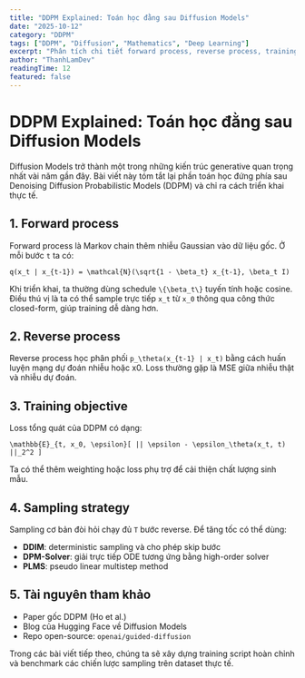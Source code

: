 ```yaml
---
title: "DDPM Explained: Toán học đằng sau Diffusion Models"
date: "2025-10-12"
category: "DDPM"
tags: ["DDPM", "Diffusion", "Mathematics", "Deep Learning"]
excerpt: "Phân tích chi tiết forward process, reverse process, training objective và sampling algorithms. So sánh DDPM vs DDIM vs DPM-Solver với practical benchmarks."
author: "ThanhLamDev"
readingTime: 12
featured: false
---
```


# DDPM Explained: Toán học đằng sau Diffusion Models

Diffusion Models trở thành một trong những kiến trúc generative quan trọng nhất vài năm gần đây. Bài viết này tóm tắt lại phần toán học đứng phía sau Denoising Diffusion Probabilistic Models (DDPM) và chỉ ra cách triển khai thực tế.

## 1. Forward process

Forward process là Markov chain thêm nhiễu Gaussian vào dữ liệu gốc. Ở mỗi bước ```t``` ta có:

```
q(x_t | x_{t-1}) = \mathcal{N}(\sqrt{1 - \beta_t} x_{t-1}, \beta_t I)
```

Khi triển khai, ta thường dùng schedule ```\{\beta_t\}``` tuyến tính hoặc cosine. Điều thú vị là ta có thể sample trực tiếp ```x_t``` từ ```x_0``` thông qua công thức closed-form, giúp training dễ dàng hơn.

## 2. Reverse process

Reverse process học phân phối ```p_\theta(x_{t-1} | x_t)``` bằng cách huấn luyện mạng dự đoán nhiễu hoặc x0. Loss thường gặp là MSE giữa nhiễu thật và nhiễu dự đoán.

## 3. Training objective

Loss tổng quát của DDPM có dạng:

```
\mathbb{E}_{t, x_0, \epsilon}[ || \epsilon - \epsilon_\theta(x_t, t) ||_2^2 ]
```

Ta có thể thêm weighting hoặc loss phụ trợ để cải thiện chất lượng sinh mẫu.

## 4. Sampling strategy

Sampling cơ bản đòi hỏi chạy đủ ```T``` bước reverse. Để tăng tốc có thể dùng:

- **DDIM**: deterministic sampling và cho phép skip bước
- **DPM-Solver**: giải trực tiếp ODE tương ứng bằng high-order solver
- **PLMS**: pseudo linear multistep method

## 5. Tài nguyên tham khảo

- Paper gốc DDPM (Ho et al.)
- Blog của Hugging Face về Diffusion Models
- Repo open-source: ```openai/guided-diffusion```

Trong các bài viết tiếp theo, chúng ta sẽ xây dựng training script hoàn chỉnh và benchmark các chiến lược sampling trên dataset thực tế.

<script src="/assets/js/katex-init.js"></script>
